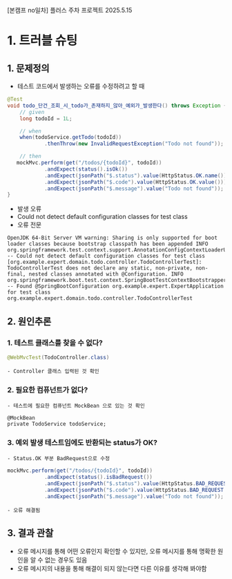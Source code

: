 [본캠프 no일차] 플러스 주차 프로젝트
2025.5.15

# 1. 트러블 슈팅

## 1. 문제정의
- 테스트 코드에서 발생하는 오류를 수정하려고 할 때
```java
@Test
void todo_단건_조회_시_todo가_존재하지_않아_예외가_발생한다() throws Exception {
    // given
    long todoId = 1L;

    // when
    when(todoService.getTodo(todoId))
            .thenThrow(new InvalidRequestException("Todo not found"));

    // then
   mockMvc.perform(get("/todos/{todoId}", todoId))
            .andExpect(status().isOk())
            .andExpect(jsonPath("$.status").value(HttpStatus.OK.name()))
            .andExpect(jsonPath("$.code").value(HttpStatus.OK.value()))
            .andExpect(jsonPath("$.message").value("Todo not found"));
}
```
- 발생 오류
- Could not detect default configuration classes for test class 
- 오류 전문
```
OpenJDK 64-Bit Server VM warning: Sharing is only supported for boot loader classes because bootstrap classpath has been appended INFO org.springframework.test.context.support.AnnotationConfigContextLoaderUtils -- Could not detect default configuration classes for test class [org.example.expert.domain.todo.controller.TodoControllerTest]: TodoControllerTest does not declare any static, non-private, non-final, nested classes annotated with @Configuration. INFO org.springframework.boot.test.context.SpringBootTestContextBootstrapper -- Found @SpringBootConfiguration org.example.expert.ExpertApplication for test class org.example.expert.domain.todo.controller.TodoControllerTest
```

## 2. 원인추론
### 1. 테스트 클래스를 찾을 수 없다?
```java
@WebMvcTest(TodoController.class)
```
	- Controller 클래스 입력된 것 확인
### 2. 필요한 컴퓨넌트가 없다?
    - 테스트에 필요한 컴퓨넌트 MockBean 으로 있는 것 확인
```jaca
@MockBean
private TodoService todoService;
```
### 3. 예외 발생 테스트임에도 반환되는 status가 OK?
    - Status.OK 부분 BadRequest으로 수정
```java
mockMvc.perform(get("/todos/{todoId}", todoId))
            .andExpect(status().isBadRequest())
            .andExpect(jsonPath("$.status").value(HttpStatus.BAD_REQUEST.name()))
            .andExpect(jsonPath("$.code").value(HttpStatus.BAD_REQUEST.value()))
            .andExpect(jsonPath("$.message").value("Todo not found"));
```
	- 오류 해결됨

## 3. 결과 관찰
- 오류 메시지를 통해 어떤 오류인지 확인할 수 있지만, 오류 메시지를 통해 명확한 원인을 알 수 없는 경우도 있음
- 오류 메시지의 내용을 통해 해결이 되지 않는다면 다른 이유를 생각해 봐야함


